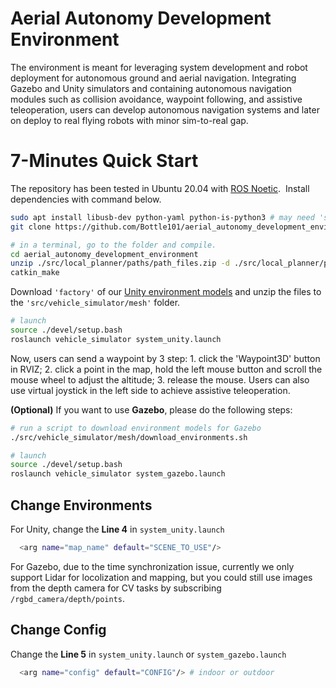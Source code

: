 # Aerial Autonomy Development Environment

The environment is meant for leveraging system development and robot deployment for autonomous ground and aerial navigation. Integrating Gazebo and Unity simulators and containing autonomous navigation modules such as collision avoidance, waypoint following, and assistive teleoperation, users can develop autonomous navigation systems and later on deploy to real flying robots with minor sim-to-real gap.

# 7-Minutes Quick Start

The repository has been tested in Ubuntu 20.04 with [ROS Noetic](http://wiki.ros.org/noetic/Installation).  Install dependencies with command below.

```bash
sudo apt install libusb-dev python-yaml python-is-python3 # may need 'sudo apt update' first
git clone https://github.com/Bottle101/aerial_autonomy_development_environment.git

# in a terminal, go to the folder and compile.
cd aerial_autonomy_development_environment
unzip ./src/local_planner/paths/path_files.zip -d ./src/local_planner/paths
catkin_make
```

Download `'factory'` of our [Unity environment models](https://drive.google.com/drive/folders/1bmxdT6Oxzt0_0tohye2br7gqTnkMaq20?usp=share_link) and unzip the files to the `'src/vehicle_simulator/mesh'` folder. 

```bash
# launch
source ./devel/setup.bash  
roslaunch vehicle_simulator system_unity.launch  
```

Now, users can send a waypoint by 3 step: 1. click the 'Waypoint3D' button in RVIZ; 2. click a point in the map, hold the left mouse button and scroll the mouse wheel to adjust the altitude;  3. release the mouse.  Users can also use virtual joystick in the left side to achieve assistive teleoperation.


**(Optional)** If you want to use **Gazebo**, please do the following steps:

```bash
# run a script to download environment models for Gazebo
./src/vehicle_simulator/mesh/download_environments.sh

# launch
source ./devel/setup.bash 
roslaunch vehicle_simulator system_gazebo.launch
```

## Change Environments
For Unity, change the **Line 4** in `system_unity.launch`

```bash
  <arg name="map_name" default="SCENE_TO_USE"/>
```

For Gazebo, due to the time synchronization issue, currently we only support Lidar for locolization and mapping, but you could still use images from the depth camera for CV tasks by subscribing `/rgbd_camera/depth/points`.

## Change Config

Change the **Line 5** in `system_unity.launch` or `system_gazebo.launch`

```bash
  <arg name="config" default="CONFIG"/> # indoor or outdoor
```
